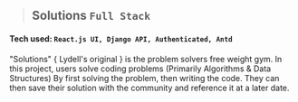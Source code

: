 > ## Solutions `Full Stack`
#### Tech used: `React.js UI, Django API, Authenticated, Antd`
"Solutions" { Lydell's original } is the problem solvers free weight gym. In this project, users solve coding problems (Primarily Algorithms & Data Structures) By first solving the problem, then writing the code. They can then save their solution with the community and reference it at a later date.
